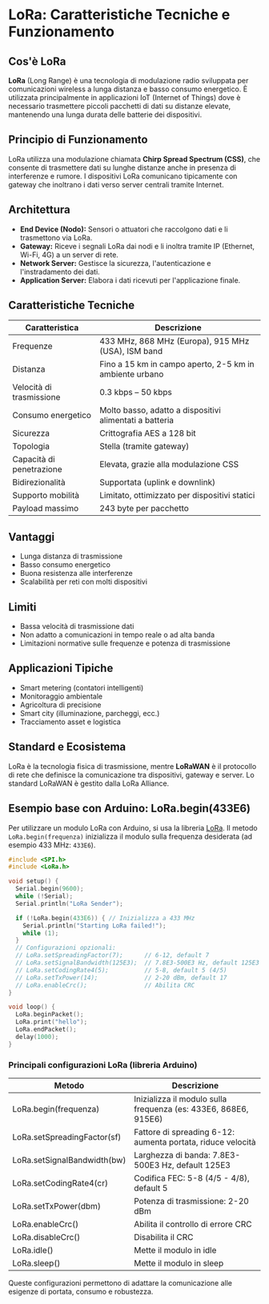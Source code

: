 # LoRa: Caratteristiche Tecniche e Funzionamento

## Cos'è LoRa

**LoRa** (Long Range) è una tecnologia di modulazione radio sviluppata per comunicazioni wireless a lunga distanza e basso consumo energetico. È utilizzata principalmente in applicazioni IoT (Internet of Things) dove è necessario trasmettere piccoli pacchetti di dati su distanze elevate, mantenendo una lunga durata delle batterie dei dispositivi.

## Principio di Funzionamento

LoRa utilizza una modulazione chiamata **Chirp Spread Spectrum (CSS)**, che consente di trasmettere dati su lunghe distanze anche in presenza di interferenze e rumore. I dispositivi LoRa comunicano tipicamente con gateway che inoltrano i dati verso server centrali tramite Internet.

## Architettura

- **End Device (Nodo):** Sensori o attuatori che raccolgono dati e li trasmettono via LoRa.
- **Gateway:** Riceve i segnali LoRa dai nodi e li inoltra tramite IP (Ethernet, Wi-Fi, 4G) a un server di rete.
- **Network Server:** Gestisce la sicurezza, l'autenticazione e l'instradamento dei dati.
- **Application Server:** Elabora i dati ricevuti per l'applicazione finale.

## Caratteristiche Tecniche

| Caratteristica         | Descrizione                                                                 |
|------------------------|-----------------------------------------------------------------------------|
| Frequenze              | 433 MHz, 868 MHz (Europa), 915 MHz (USA), ISM band                          |
| Distanza               | Fino a 15 km in campo aperto, 2-5 km in ambiente urbano                     |
| Velocità di trasmissione| 0.3 kbps – 50 kbps                                                          |
| Consumo energetico     | Molto basso, adatto a dispositivi alimentati a batteria                     |
| Sicurezza              | Crittografia AES a 128 bit                                                  |
| Topologia              | Stella (tramite gateway)                                                    |
| Capacità di penetrazione| Elevata, grazie alla modulazione CSS                                        |
| Bidirezionalità        | Supportata (uplink e downlink)                                              |
| Supporto mobilità      | Limitato, ottimizzato per dispositivi statici                               |
| Payload massimo        | 243 byte per pacchetto                                                       |

## Vantaggi

- Lunga distanza di trasmissione
- Basso consumo energetico
- Buona resistenza alle interferenze
- Scalabilità per reti con molti dispositivi

## Limiti

- Bassa velocità di trasmissione dati
- Non adatto a comunicazioni in tempo reale o ad alta banda
- Limitazioni normative sulle frequenze e potenza di trasmissione

## Applicazioni Tipiche

- Smart metering (contatori intelligenti)
- Monitoraggio ambientale
- Agricoltura di precisione
- Smart city (illuminazione, parcheggi, ecc.)
- Tracciamento asset e logistica

## Standard e Ecosistema

LoRa è la tecnologia fisica di trasmissione, mentre **LoRaWAN** è il protocollo di rete che definisce la comunicazione tra dispositivi, gateway e server. Lo standard LoRaWAN è gestito dalla LoRa Alliance.

## Esempio base con Arduino: LoRa.begin(433E6)

Per utilizzare un modulo LoRa con Arduino, si usa la libreria [LoRa](https://github.com/sandeepmistry/arduino-LoRa). Il metodo `LoRa.begin(frequenza)` inizializza il modulo sulla frequenza desiderata (ad esempio 433 MHz: `433E6`).

```cpp
#include <SPI.h>
#include <LoRa.h>

void setup() {
  Serial.begin(9600);
  while (!Serial);
  Serial.println("LoRa Sender");

  if (!LoRa.begin(433E6)) { // Inizializza a 433 MHz
    Serial.println("Starting LoRa failed!");
    while (1);
  }
  // Configurazioni opzionali:
  // LoRa.setSpreadingFactor(7);      // 6-12, default 7
  // LoRa.setSignalBandwidth(125E3);  // 7.8E3-500E3 Hz, default 125E3
  // LoRa.setCodingRate4(5);          // 5-8, default 5 (4/5)
  // LoRa.setTxPower(14);             // 2-20 dBm, default 17
  // LoRa.enableCrc();                // Abilita CRC
}

void loop() {
  LoRa.beginPacket();
  LoRa.print("hello");
  LoRa.endPacket();
  delay(1000);
}
```

### Principali configurazioni LoRa (libreria Arduino)

| Metodo                        | Descrizione                                                      |
|-------------------------------|------------------------------------------------------------------|
| LoRa.begin(frequenza)         | Inizializza il modulo sulla frequenza (es: 433E6, 868E6, 915E6)   |
| LoRa.setSpreadingFactor(sf)   | Fattore di spreading 6-12: aumenta portata, riduce velocità       |
| LoRa.setSignalBandwidth(bw)   | Larghezza di banda: 7.8E3-500E3 Hz, default 125E3                 |
| LoRa.setCodingRate4(cr)       | Codifica FEC: 5-8 (4/5 - 4/8), default 5                         |
| LoRa.setTxPower(dbm)          | Potenza di trasmissione: 2-20 dBm                                |
| LoRa.enableCrc()              | Abilita il controllo di errore CRC                               |
| LoRa.disableCrc()             | Disabilita il CRC                                                |
| LoRa.idle()                   | Mette il modulo in idle                                          |
| LoRa.sleep()                  | Mette il modulo in sleep                                         |

Queste configurazioni permettono di adattare la comunicazione alle esigenze di portata, consumo e robustezza.


